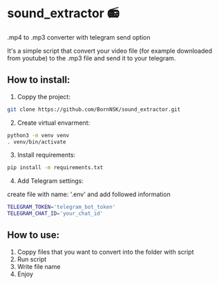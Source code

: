 # sound_extractor :radio:
.mp4 to .mp3 converter with telegram send option

It's a simple script that convert your video file (for example downloaded from youtube) to the .mp3 file and send it to your telegram.

## How to install:
1. Coppy the project:
```sh
git clone https://github.com/BornNSK/sound_extractor.git
```
2. Create virtual envarment:
```sh
python3 -m venv venv
. venv/bin/activate
```
3. Install requirements:
```sh
pip install -m requirements.txt
```
4. Add Telegram settings:

create file with name: '.env' and add followed information
```sh
TELEGRAM_TOKEN='telegram_bot_token'
TELEGRAM_CHAT_ID='your_chat_id'
```

## How to use:
1. Coppy files that you want to convert into the folder with script
2. Run script
3. Write file name
4. Enjoy 
